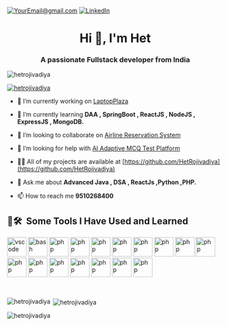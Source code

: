 
<a href="mailto:hetrojivadiya999@gmail.com">![YourEmail@gmail.com](https://img.shields.io/badge/Gmail-D14836?style=for-the-badge&logo=gmail&logoColor=white)</a>
[![LinkedIn](https://img.shields.io/badge/LinkedIn-0077B5?style=for-the-badge&logo=linkedin&logoColor=white)](https://www.linkedin.com/in/het-rojivadiya-181ab0226)</a>

<h1 align="center">Hi 👋, I'm Het</h1>
<h3 align="center">A passionate Fullstack developer from India</h3>

<p align="left"> <img src="https://komarev.com/ghpvc/?username=hetrojivadiya&label=Profile%20views&color=0e75b6&style=flat" alt="hetrojivadiya" /> </p>

<p align="left"> <a href="https://twitter.com/hetrojivadiya" target="blank"><img src="https://img.shields.io/twitter/follow/hetrojivadiya?logo=twitter&style=for-the-badge" alt="hetrojivadiya" /></a> </p>

- 🔭 I’m currently working on [LaptopPlaza](https://github.com/HetRojivadiya/LaptopPlaza)

- 🌱 I’m currently learning **DAA , SpringBoot , ReactJS , NodeJS , ExpressJS , MongoDB.**

- 👯 I’m looking to collaborate on [Airline Reservation System](https://github.com/HetRojivadiya/Airline-Reservation-System)

- 🤝 I’m looking for help with [AI Adaptive MCQ Test Platform](https://github.com/HetRojivadiya/AI_-Adaptive_MCQ-_FullyMonitoring_ExamPlatform)

- 👨‍💻 All of my projects are available at [https://github.com/HetRojivadiya](https://github.com/HetRojivadiya)

- 💬 Ask me about **Advanced Java , DSA , ReactJs ,Python ,PHP.**

- 📫 How to reach me **9510268400**


<h2> 🚀🛠 &nbsp;Some Tools I Have Used and Learned</h2>
<p align="left">
<img src="https://cdn.jsdelivr.net/gh/devicons/devicon/icons/vscode/vscode-original.svg" alt="vscode" width="45" height="45"/>
<img src="https://cdn.jsdelivr.net/gh/devicons/devicon/icons/bash/bash-original.svg" alt="bash" width="45" height="45"/>
<img src="https://cdn.jsdelivr.net/gh/devicons/devicon/icons/php/php-original.svg" alt="php" width="45" height="45"/>
<img src="https://cdn.jsdelivr.net/gh/devicons/devicon/icons/javascript/javascript-original.svg" alt="php" width="45" height="45"/>
<img src="https://cdn.jsdelivr.net/gh/devicons/devicon/icons/html5/html5-original.svg" alt="php" width="45" height="45"/>
<img src="https://cdn.jsdelivr.net/gh/devicons/devicon/icons/mysql/mysql-original-wordmark.svg" alt="php" width="45" height="45"/>
<img src="https://cdn.jsdelivr.net/gh/devicons/devicon/icons/css3/css3-original.svg" alt="php" width="45" height="45"/>
<img src="https://cdn.jsdelivr.net/gh/devicons/devicon/icons/linux/linux-original.svg" alt="php" width="45" height="45"/>
<img src="https://cdn.jsdelivr.net/gh/devicons/devicon/icons/firebase/firebase-plain-wordmark.svg" alt="php" width="45" height="45"/>
<img src="https://cdn.jsdelivr.net/gh/devicons/devicon/icons/kotlin/kotlin-original.svg" alt="php" width="45" height="45"/>
<img src="https://cdn.jsdelivr.net/gh/devicons/devicon/icons/react/react-original.svg" alt="php" width="45" height="45"/>
<img src="https://cdn.jsdelivr.net/gh/devicons/devicon/icons/dot-net/dot-net-plain.svg" alt="php" width="45" height="45"/>
<img src="https://cdn.jsdelivr.net/gh/devicons/devicon/icons/figma/figma-original.svg" alt="php" width="45" height="45"/>
<img src="https://cdn.jsdelivr.net/gh/devicons/devicon/icons/bootstrap/bootstrap-original-wordmark.svg" alt="php" width="45" height="45"/>
<img src="https://cdn.jsdelivr.net/gh/devicons/devicon/icons/photoshop/photoshop-plain.svg" alt="php" width="45" height="45"/>
<img src="https://cdn.jsdelivr.net/gh/devicons/devicon/icons/java/java-plain.svg" alt="php" width="45" height="45"/>
<img src="https://cdn.jsdelivr.net/gh/devicons/devicon/icons/c/c-plain.svg" alt="php" width="45" height="45"/>
</p>
<br>
<div>
<p><img align="left" src="https://github-readme-stats.vercel.app/api/top-langs?username=hetrojivadiya&show_icons=true&locale=en&layout=compact" alt="hetrojivadiya" /></p>

<p>&nbsp;<img align="center" src="https://github-readme-stats.vercel.app/api?username=hetrojivadiya&show_icons=true&locale=en" alt="hetrojivadiya" /></p>

<p><img align="center" src="https://github-readme-streak-stats.herokuapp.com/?user=hetrojivadiya&" alt="hetrojivadiya" /></p>
</div>
